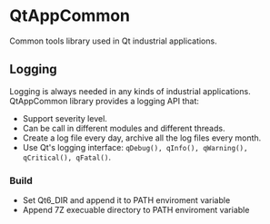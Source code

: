 # QtAppCommon
Common tools library used in Qt industrial applications.

## Logging
Logging is always needed in any kinds of industrial applications. QtAppCommon library provides a logging API that:
- Support severity level.
- Can be call in different modules and different threads.
- Create a log file every day, archive all the log files every month.
- Use Qt's logging interface: ```qDebug(), qInfo(), qWarning(), qCritical(), qFatal()```.

### Build
- Set Qt6_DIR and append it to PATH enviroment variable
- Append 7Z execuable directory to PATH enviroment variable

